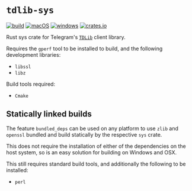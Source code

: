 # `tdlib-sys`

[![build](https://github.com/nuxeh/tdlib-sys/workflows/build/badge.svg)](https://github.com/nuxeh/tdlib-sys/actions?query=branch%3Amaster+event%3Apush+workflow%3Abuild)
[![macOS](https://github.com/nuxeh/tdlib-sys/workflows/macOS/badge.svg)](https://github.com/nuxeh/tdlib-sys/actions?query=branch%3Amaster+event%3Apush+workflow%3AmacOS)
[![windows](https://github.com/nuxeh/tdlib-sys/workflows/windows/badge.svg)](https://github.com/nuxeh/tdlib-sys/actions?query=branch%3Amaster+event%3Apush+workflow%3Awindows)
[![crates.io](https://img.shields.io/crates/v/tdlib-sys)](https://crates.io/crates/tdlib-sys)

Rust sys crate for Telegram's [`TDLib`](https://core.telegram.org/tdlib) client
library.

Requires the `gperf` tool to be installed to build, and the following
development libraries:

 - `libssl`
 - `libz`

Build tools required:

 - `Cmake`

## Statically linked builds

The feature `bundled_deps` can be used on any platform to use `zlib` and
`openssl` bundled and build statically by the respective `sys` crate.

This does not require the installation of either of the dependencies on the
host system, so is an easy solution for building on Windows and OSX.

This still requires standard build tools, and additionally the following to be
installed:

 - `perl`
